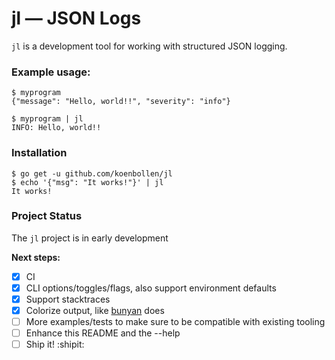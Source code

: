 # jl — JSON Logs

`jl` is a development tool for working with structured JSON logging.

### Example usage:

    $ myprogram
    {"message": "Hello, world!!", "severity": "info"}

    $ myprogram | jl
    INFO: Hello, world!!

### Installation

    $ go get -u github.com/koenbollen/jl
    $ echo '{"msg": "It works!"}' | jl
    It works!

### Project Status

The `jl` project is in early development

**Next steps:**

- [X] CI
- [X] CLI options/toggles/flags, also support environment defaults
- [X] Support stacktraces
- [X] Colorize output, like [bunyan](https://github.com/trentm/node-bunyan) does
- [ ] More examples/tests to make sure to be compatible with existing tooling
- [ ] Enhance this README and the --help
- [ ] Ship it! :shipit:
